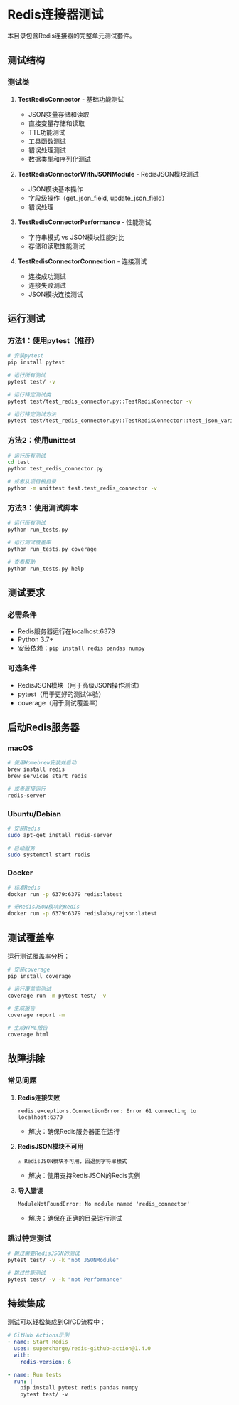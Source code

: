 # Redis连接器测试

本目录包含Redis连接器的完整单元测试套件。

## 测试结构

### 测试类

1. **TestRedisConnector** - 基础功能测试
   - JSON变量存储和读取
   - 直接变量存储和读取
   - TTL功能测试
   - 工具函数测试
   - 错误处理测试
   - 数据类型和序列化测试

2. **TestRedisConnectorWithJSONModule** - RedisJSON模块测试
   - JSON模块基本操作
   - 字段级操作（get_json_field, update_json_field）
   - 错误处理

3. **TestRedisConnectorPerformance** - 性能测试
   - 字符串模式 vs JSON模块性能对比
   - 存储和读取性能测试

4. **TestRedisConnectorConnection** - 连接测试
   - 连接成功测试
   - 连接失败测试
   - JSON模块连接测试

## 运行测试

### 方法1：使用pytest（推荐）

```bash
# 安装pytest
pip install pytest

# 运行所有测试
pytest test/ -v

# 运行特定测试类
pytest test/test_redis_connector.py::TestRedisConnector -v

# 运行特定测试方法
pytest test/test_redis_connector.py::TestRedisConnector::test_json_variable_operations -v
```

### 方法2：使用unittest

```bash
# 运行所有测试
cd test
python test_redis_connector.py

# 或者从项目根目录
python -m unittest test.test_redis_connector -v
```

### 方法3：使用测试脚本

```bash
# 运行所有测试
python run_tests.py

# 运行测试覆盖率
python run_tests.py coverage

# 查看帮助
python run_tests.py help
```

## 测试要求

### 必需条件
- Redis服务器运行在localhost:6379
- Python 3.7+
- 安装依赖：`pip install redis pandas numpy`

### 可选条件
- RedisJSON模块（用于高级JSON操作测试）
- pytest（用于更好的测试体验）
- coverage（用于测试覆盖率）

## 启动Redis服务器

### macOS
```bash
# 使用Homebrew安装并启动
brew install redis
brew services start redis

# 或者直接运行
redis-server
```

### Ubuntu/Debian
```bash
# 安装Redis
sudo apt-get install redis-server

# 启动服务
sudo systemctl start redis
```

### Docker
```bash
# 标准Redis
docker run -p 6379:6379 redis:latest

# 带RedisJSON模块的Redis
docker run -p 6379:6379 redislabs/rejson:latest
```

## 测试覆盖率

运行测试覆盖率分析：

```bash
# 安装coverage
pip install coverage

# 运行覆盖率测试
coverage run -m pytest test/ -v

# 生成报告
coverage report -m

# 生成HTML报告
coverage html
```

## 故障排除

### 常见问题

1. **Redis连接失败**
   ```
   redis.exceptions.ConnectionError: Error 61 connecting to localhost:6379
   ```
   - 解决：确保Redis服务器正在运行

2. **RedisJSON模块不可用**
   ```
   ⚠️ RedisJSON模块不可用，回退到字符串模式
   ```
   - 解决：使用支持RedisJSON的Redis实例

3. **导入错误**
   ```
   ModuleNotFoundError: No module named 'redis_connector'
   ```
   - 解决：确保在正确的目录运行测试

### 跳过特定测试

```bash
# 跳过需要RedisJSON的测试
pytest test/ -v -k "not JSONModule"

# 跳过性能测试
pytest test/ -v -k "not Performance"
```

## 持续集成

测试可以轻松集成到CI/CD流程中：

```yaml
# GitHub Actions示例
- name: Start Redis
  uses: supercharge/redis-github-action@1.4.0
  with:
    redis-version: 6

- name: Run tests
  run: |
    pip install pytest redis pandas numpy
    pytest test/ -v
``` 